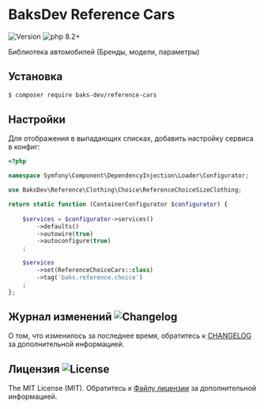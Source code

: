 # BaksDev Reference Cars

![Version](https://img.shields.io/badge/version-7.0.10-blue) ![php 8.2+](https://img.shields.io/badge/php-min%208.1-red.svg)

Библиотека автомобилей (Бренды, модели, параметры)

## Установка

``` bash
$ composer require baks-dev/reference-cars
```

## Настройки

Для отображения в выпадающих списках, добавить настройку сервиса в конфиг:

``` php
<?php

namespace Symfony\Component\DependencyInjection\Loader\Configurator;

use BaksDev\Reference\Clothing\Choice\ReferenceChoiceSizeClothing;

return static function (ContainerConfigurator $configurator) {
	
	$services = $configurator->services()
	    ->defaults()
	    ->autowire(true)
	    ->autoconfigure(true)
	;

	$services
	    ->set(ReferenceChoiceCars::class)
	    ->tag('baks.reference.choice')
	;
};

```

## Журнал изменений ![Changelog](https://img.shields.io/badge/changelog-yellow)

О том, что изменилось за последнее время, обратитесь к [CHANGELOG](CHANGELOG.md) за дополнительной информацией.

## Лицензия ![License](https://img.shields.io/badge/MIT-green)

The MIT License (MIT). Обратитесь к [Файлу лицензии](LICENSE.md) за дополнительной информацией.
